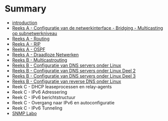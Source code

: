 # Summary

* [introduction](README.md)
* [Reeks A - Configuratie van de netwerkinterface - Bridging - Multicasting op subnetwerkniveau](reeks_a_-_configuratie_van_de_netwerkinterface_-_bridging_-_multicasting_op_subnetwerkniveau.md)
* [Reeks A - Routing](reeks_a_-_routing.md)
* [Reeks A - RIP](reeks_a_-_rip.md)
* [Reeks A - OSPF](reeks_a_-_ospf.md)
* [Reeks A - Draadloze Netwerken](reeks_a_-_draadloze_netwerken.md)
* [Reeks B - Multicastrouting](reeks_b_-_multicastrouting.md)
* [Reeks B - Configuratie van DNS servers onder Linux](reeks_b_-_configuratie_van_dns_servers_onder_linux.md)
* [Reeks B - Configuratie van DNS servers onder Linux Deel 2](reeks_b_-_configuratie_van_dns_servers_onder_linux_deel_2.md)
* [Reeks B - Configuratie van DNS servers onder Linux Deel 3](reeks_b_-_configuratie_van_dns_servers_onder_linux_deel_3.md)
* [Reeks B - Configuratie van reverse DNS onder Linux](reeks_b_-_configuratie_van_reverse_dns_onder_linux.md)
* Reek C - DHCP leaseprocessen en relay-agents
* Reek C - IPv6 Adressering
* Reek C - IPv6 berichtstructuur
* Reek C - Overgang naar IPv6 en autoconfiguratie
* Reek C - IPv6 Tunneling
* [SNMP Labo](snmp_labo.md)

